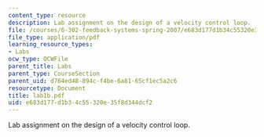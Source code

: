 ```yaml
---
content_type: resource
description: Lab assignment on the design of a velocity control loop.
file: /courses/6-302-feedback-systems-spring-2007/e683d177d1b34c55320e35f8d344dcf2_lab1b.pdf
file_type: application/pdf
learning_resource_types:
- Labs
ocw_type: OCWFile
parent_title: Labs
parent_type: CourseSection
parent_uid: d764ed48-894c-f4be-6a81-65cf1ec5a2c6
resourcetype: Document
title: lab1b.pdf
uid: e683d177-d1b3-4c55-320e-35f8d344dcf2
---
```

Lab assignment on the design of a velocity control loop.

